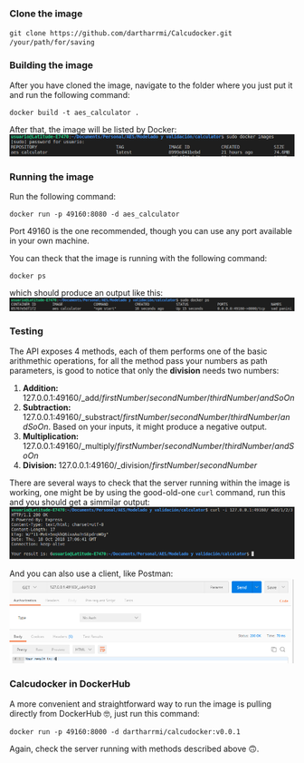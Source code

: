 ### Clone the image
```
git clone https://github.com/dartharrmi/Calcudocker.git /your/path/for/saving
```

### Building the image
After you have cloned the image, navigate to the folder where you just put it and run the following command:
```
docker build -t aes_calculator .
```

After that, the image will be listed by Docker:
![docker images](https://github.com/dartharrmi/Calcudocker/blob/master/images/aes_calculator_1.png  "Image listed by Docker")

### Running the image
Run the following command:
```
docker run -p 49160:8080 -d aes_calculator
```
Port 49160 is the one recommended, though you can use any port available in your own machine.

You can theck that the image is running with the following command:
```
docker ps
```
which should produce an output like this:
![docker ps](https://github.com/dartharrmi/Calcudocker/blob/master/images/aes_calculator_2.png  "Docker image running")

### Testing
The API exposes 4 methods, each of them performs one of the basic arithmethic operations, for all the method pass your numbers as path parameters, is good to notice that only the <strong>division</strong> needs two numbers:
1. <strong>Addition: </strong> 127.0.0.1:49160/\_add/_firstNumber_/_secondNumber_/_thirdNumber_/_andSoOn_
1. <strong>Subtraction: </strong> 127.0.0.1:49160/\_substract/_firstNumber_/_secondNumber_/_thirdNumber_/_andSoOn_. Based on your inputs, it might produce a negative output.
1. <strong>Multiplication: </strong> 127.0.0.1:49160/\_multiply/_firstNumber_/_secondNumber_/_thirdNumber_/_andSoOn_
1. <strong>Division: </strong> 127.0.0.1:49160/\_division/_firstNumber_/_secondNumber_

There are several ways to check that the server running within the image is working, one might be by using the good-old-one `curl` command, run this and you should get a simmilar output:
![Addition](https://github.com/dartharrmi/Calcudocker/blob/master/images/aes_calculator_3.png  "Addition")

And you can also use a client, like Postman:
![Postman](https://github.com/dartharrmi/Calcudocker/blob/master/images/aes_calculator_4.png  "Postman")

### Calcudocker in DockerHub
A more convenient and straightforward way to run the image is pulling directly from DockerHub 🤓, just run this command:
```
docker run -p 49160:8000 -d dartharrmi/calcudocker:v0.0.1
```
Again, check the server running with methods described above 🙃.

